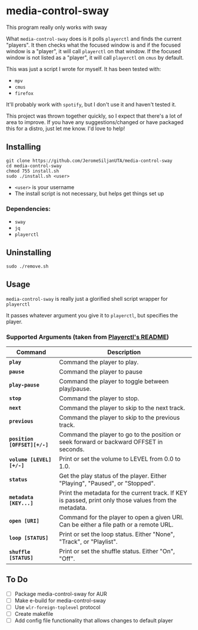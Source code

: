 # media-control-sway
This program really only works with sway

What `media-control-sway` does is it polls `playerctl` and finds the current "players". It then checks what the focused window is and if the focused window is a "player", it will call `playerctl` on that window. If the focused window is not listed as a "player", it will call `playerctl` on `cmus` by default. 

This was just a script I wrote for myself. It has been tested with:
 - `mpv`
 - `cmus`
 - `firefox`

It'll probably work with `spotify`, but I don't use it and haven't tested it.

This project was thrown together quickly, so I expect that there's a lot of area to improve. If you have any suggestions/changed or have packaged this for a distro, just let me know. I'd love to help!

## Installing
```
git clone https://github.com/JeromeSiljanUTA/media-control-sway
cd media-control-sway
chmod 755 install.sh
sudo ./install.sh <user>
```

 - `<user>` is your username
 - The install script is not necessary, but helps get things set up

### Dependencies:
 - `sway`
 - `jq`
 - `playerctl`

## Uninstalling
` sudo ./remove.sh `

## Usage
`media-control-sway` is really just a glorified shell script wrapper for `playerctl`

It passes whatever argument you give it to `playerctl`, but specifies the player.

### Supported Arguments (taken from [Playerctl's README](https://github.com/altdesktop/playerctl))
|Command|Description|
|-|-|
| **`play`**                   | Command the player to play.                                                                            |
| **`pause`**                  | Command the player to pause                                                                            |
| **`play-pause`**             | Command the player to toggle between play/pause.                                                       |
| **`stop`**                   | Command the player to stop.                                                                            |
| **`next`**                   | Command the player to skip to the next track.                                                          |
| **`previous`**               | Command the player to skip to the previous track.                                                      |
| **`position [OFFSET][+/-]`** | Command the player to go to the position or seek forward or backward OFFSET in seconds.                |
| **`volume [LEVEL][+/-]`**    | Print or set the volume to LEVEL from 0.0 to 1.0.                                                      |
| **`status`**                 | Get the play status of the player. Either "Playing", "Paused", or "Stopped".                           |
| **`metadata [KEY...]`**      | Print the metadata for the current track. If KEY is passed, print only those values from the metadata. |
| **`open [URI]`**             | Command for the player to open a given URI. Can be either a file path or a remote URL.                 |
| **`loop [STATUS]`**          | Print or set the loop status. Either "None", "Track", or "Playlist".                                   |
| **`shuffle [STATUS]`**       | Print or set the shuffle status. Either "On", "Off".                                                   |

## To Do
 - [ ] Package media-control-sway for AUR
 - [ ] Make e-build for media-control-sway 
 - [ ] Use `wlr-foreign-toplevel` protocol
 - [ ] Create makefile
 - [ ] Add config file functionality that allows changes to default player
